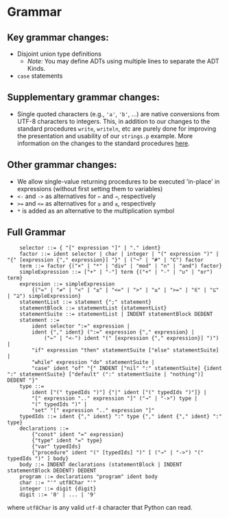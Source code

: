 # Grammar

## Key grammar changes:
* Disjoint union type definitions
  * _Note:_ You may define ADTs using multiple lines to separate the ADT Kinds.
* `case` statements

## Supplementary grammar changes:
* Single quoted characters (e.g., `'a'`, `'b'`, ...) are native conversions from UTF-8 characters to integers. This, in addition to our changes to the standard procedures `write`, `writeln`, etc are purely done for improving the presentation and usability of our `strings.p` example. More information on the changes to the standard procedures <a href="STANDARD_PROCEDURES.md">here</a>.

## Other grammar changes:
* We allow single-value returning procedures to be executed 'in-place' in expressions (without first setting them to variables)
* `<-` and `->` as alternatives for `←` and `→`, respectively
* `>=` and `<=` as alternatives for `≥` and `≤`, respectively
* `*` is added as an alternative to the multiplication symbol

## Full Grammar
```
    selector ::= { "[" expression "]" | "." ident}
    factor ::= ident selector | char | integer | "(" expression ")" | "{" [expression {"," expression}] "}" | ("¬" | "#" | "∁") factor
    term ::= factor {("×" | "*" | "div" | "mod" | "∩" | "and") factor}
    simpleExpression ::= ["+" | "-"] term {("+" | "-" | "∪" | "or") term}
    expression ::= simpleExpression
        {("=" | "≠" | "<" | "≤" | "<=" | ">" | "≥" | ">=" | "∈" | "⊆" | "⊇") simpleExpression}
    statementList ::= statement {";" statement}
    statementBlock ::= statementList {statementList}
    statementSuite ::= statementList | INDENT statementBlock DEDENT
    statement ::=
        ident selector ":=" expression |
        ident {"," ident} (":=" expression {"," expression} |
            ("←" | "<-") ident "(" [expression {"," expression}] ")") |
        "if" expression "then" statementSuite ["else" statementSuite] |
        "while" expression "do" statementSuite |
        "case" ident "of" "{" INDENT ["nil" ":" statementSuite] {ident ":" statementSuite} ["default" (":" statementSuite | "nothing")] DEDENT "}"
    type ::=
        ident ["(" typedIds ")"] {"|" ident ["(" typedIds ")"]} |
        "[" expression ".." expression "]" ("→" | "->") type |
        "(" typedIds ")" |
        "set" "[" expression ".." expression "]"
    typedIds ::= ident {"," ident} ":" type {"," ident {"," ident} ":" type}
    declarations ::= 
        {"const" ident "=" expression}
        {"type" ident "=" type}
        {"var" typedIds}
        {"procedure" ident "(" [typedIds] ")" [ ("→" | "->") "(" typedIds ")" ] body}
    body ::= INDENT declarations (statementBlock | INDENT statementBlock DEDENT) DEDENT
    program ::= declarations "program" ident body
    char ::= "'" utf8Char "'"
    integer ::= digit {digit}
    digit ::= '0' | ... | '9'
```

where `utf8Char` is any valid `utf-8` character that Python can read.

